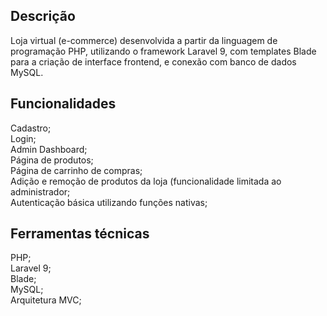 ## Descrição
Loja virtual (e-commerce) desenvolvida a partir da linguagem de programação PHP, utilizando o framework Laravel 9, com templates Blade para a criação de interface frontend, e conexão com banco de dados MySQL.

## Funcionalidades
Cadastro;  
Login;  
Admin Dashboard;  
Página de produtos;  
Página de carrinho de compras;  
Adição e remoção de produtos da loja (funcionalidade limitada ao administrador;  
Autenticação básica utilizando funções nativas;  

## Ferramentas técnicas
PHP;  
Laravel 9;  
Blade;  
MySQL;  
Arquitetura MVC;  




